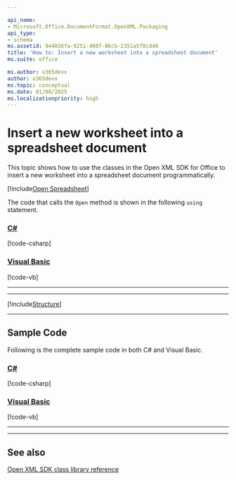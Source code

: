 ```yaml
---

api_name:
- Microsoft.Office.DocumentFormat.OpenXML.Packaging
api_type:
- schema
ms.assetid: 944036fa-9251-408f-86cb-2351a5f8cd48
title: 'How to: Insert a new worksheet into a spreadsheet document'
ms.suite: office

ms.author: o365devx
author: o365devx
ms.topic: conceptual
ms.date: 01/09/2025
ms.localizationpriority: high
---
```

# Insert a new worksheet into a spreadsheet document

This topic shows how to use the classes in the Open XML SDK for
Office to insert a new worksheet into a spreadsheet document
programmatically.

[!include[Open Spreadsheet](../includes/spreadsheet/open-spreadsheet.md)]


The code that calls the `Open` method is
shown in the following `using` statement.

### [C#](#tab/cs-1)
[!code-csharp[](../../samples/spreadsheet/insert_a_new_worksheet/cs/Program.cs#snippet1)]

### [Visual Basic](#tab/vb-1)
[!code-vb[](../../samples/spreadsheet/insert_a_new_worksheet/vb/Program.vb#snippet1)]
***

--------------------------------------------------------------------------------

[!include[Structure](../includes/spreadsheet/structure.md)]

--------------------------------------------------------------------------------
## Sample Code

Following is the complete sample code in both C\# and Visual Basic.

### [C#](#tab/cs)
[!code-csharp[](../../samples/spreadsheet/insert_a_new_worksheet/cs/Program.cs#snippet0)]

### [Visual Basic](#tab/vb)
[!code-vb[](../../samples/spreadsheet/insert_a_new_worksheet/vb/Program.vb#snippet0)]
***

--------------------------------------------------------------------------------
## See also


[Open XML SDK class library reference](/office/open-xml/open-xml-sdk)
